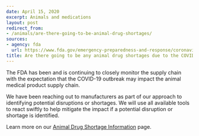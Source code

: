 ```yaml
---
date: April 15, 2020
excerpt: Animals and medications
layout: post
redirect_from:
- /animals/are-there-going-to-be-animal-drug-shortages/
sources:
- agency: fda
  url: https://www.fda.gov/emergency-preparedness-and-response/coronavirus-disease-2019-covid-19/coronavirus-disease-2019-covid-19-frequently-asked-questions
title: Are there going to be any animal drug shortages due to the COVID-19 outbreak?
---
```


The FDA has been and is continuing to closely monitor the supply chain with the expectation that the COVID-19 outbreak may impact the animal medical product supply chain.

We have been reaching out to manufacturers as part of our approach to identifying potential disruptions or shortages. We will use all available tools to react swiftly to help mitigate the impact if a potential disruption or shortage is identified.

Learn more on our [Animal Drug Shortage Information](https://www.fda.gov/animal-veterinary/product-safety-information/animal-drug-shortage-information) page.